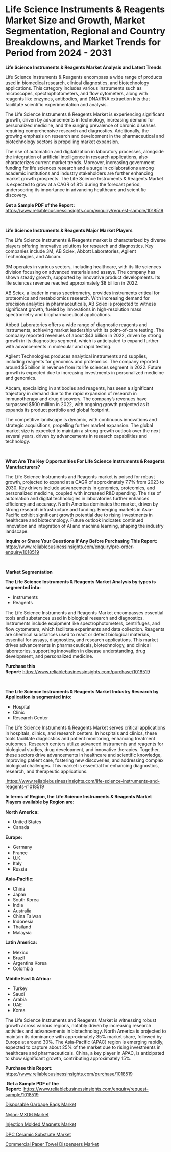 <p><h1>Life Science Instruments & Reagents Market Size and Growth, Market Segmentation, Regional and Country Breakdowns, and Market Trends for Period from 2024 -  2031</h1></p><p><strong>Life Science Instruments & Reagents Market Analysis and Latest Trends</strong></p>
<p><p>Life Science Instruments & Reagents encompass a wide range of products used in biomedical research, clinical diagnostics, and biotechnology applications. This category includes various instruments such as microscopes, spectrophotometers, and flow cytometers, along with reagents like enzymes, antibodies, and DNA/RNA extraction kits that facilitate scientific experimentation and analysis.</p><p>The Life Science Instruments & Reagents Market is experiencing significant growth, driven by advancements in technology, increasing demand for personalized medicine, and the surging prevalence of chronic diseases requiring comprehensive research and diagnostics. Additionally, the growing emphasis on research and development in the pharmaceutical and biotechnology sectors is propelling market expansion. </p><p>The rise of automation and digitalization in laboratory processes, alongside the integration of artificial intelligence in research applications, also characterizes current market trends. Moreover, increasing government funding for life sciences research and a surge in collaborations among academic institutions and industry stakeholders are further enhancing market growth prospects. The Life Science Instruments & Reagents Market is expected to grow at a CAGR of 8% during the forecast period, underscoring its importance in advancing healthcare and scientific discovery.</p></p>
<p><strong>Get a Sample PDF of the Report:&nbsp;</strong> <a href="https://www.reliablebusinessinsights.com/enquiry/request-sample/1018519">https://www.reliablebusinessinsights.com/enquiry/request-sample/1018519</a></p>
<p>&nbsp;</p>
<p><strong>Life Science Instruments & Reagents Major Market Players</strong></p>
<p><p>The Life Science Instruments & Reagents market is characterized by diverse players offering innovative solutions for research and diagnostics. Key companies include 3M, AB Sciex, Abbott Laboratories, Agilent Technologies, and Abcam.</p><p>3M operates in various sectors, including healthcare, with its life sciences division focusing on advanced materials and assays. The company has shown steady growth, supported by innovative product developments. Its life sciences revenue reached approximately $8 billion in 2022.</p><p>AB Sciex, a leader in mass spectrometry, provides instruments critical for proteomics and metabolomics research. With increasing demand for precision analytics in pharmaceuticals, AB Sciex is projected to witness significant growth, fueled by innovations in high-resolution mass spectrometry and biopharmaceutical applications.</p><p>Abbott Laboratories offers a wide range of diagnostic reagents and instruments, achieving market leadership with its point-of-care testing. The company reported revenues of about $43 billion in 2022, driven by strong growth in its diagnostics segment, which is anticipated to expand further with advancements in molecular and rapid testing.</p><p>Agilent Technologies produces analytical instruments and supplies, including reagents for genomics and proteomics. The company reported around $5 billion in revenue from its life sciences segment in 2022. Future growth is expected due to increasing investments in personalized medicine and genomics.</p><p>Abcam, specializing in antibodies and reagents, has seen a significant trajectory in demand due to the rapid expansion of research in immunotherapy and drug discovery. The company’s revenues have surpassed $500 million in 2022, with ongoing growth projected as it expands its product portfolio and global footprint.</p><p>The competitive landscape is dynamic, with continuous innovations and strategic acquisitions, propelling further market expansion. The global market size is expected to maintain a strong growth outlook over the next several years, driven by advancements in research capabilities and technology.</p></p>
<p>&nbsp;</p>
<p><strong>What Are The Key Opportunities For Life Science Instruments & Reagents Manufacturers?</strong></p>
<p><p>The Life Science Instruments and Reagents market is poised for robust growth, projected to expand at a CAGR of approximately 7.7% from 2023 to 2030. Key drivers include advancements in genomics, proteomics, and personalized medicine, coupled with increased R&D spending. The rise of automation and digital technologies in laboratories further enhances efficiency and accuracy. North America dominates the market, driven by strong research infrastructure and funding. Emerging markets in Asia-Pacific exhibit significant growth potential due to rising investments in healthcare and biotechnology. Future outlook indicates continued innovation and integration of AI and machine learning, shaping the industry landscape.</p></p>
<p><strong>Inquire or Share Your Questions If Any Before Purchasing This Report:</strong> <a href="https://www.reliablebusinessinsights.com/enquiry/pre-order-enquiry/1018519">https://www.reliablebusinessinsights.com/enquiry/pre-order-enquiry/1018519</a></p>
<p>&nbsp;</p>
<p><strong>Market Segmentation</strong></p>
<p><strong>The Life Science Instruments & Reagents Market Analysis by types is segmented into:</strong></p>
<p><ul><li>Instruments</li><li>Reagents</li></ul></p>
<p><p>The Life Science Instruments and Reagents Market encompasses essential tools and substances used in biological research and diagnostics. Instruments include equipment like spectrophotometers, centrifuges, and flow cytometers, which facilitate experiments and data collection. Reagents are chemical substances used to react or detect biological materials, essential for assays, diagnostics, and research applications. This market drives advancements in pharmaceuticals, biotechnology, and clinical laboratories, supporting innovation in disease understanding, drug development, and personalized medicine.</p></p>
<p><strong>Purchase this Report:&nbsp;</strong><a href="https://www.reliablebusinessinsights.com/purchase/1018519">https://www.reliablebusinessinsights.com/purchase/1018519</a></p>
<p>&nbsp;</p>
<p><strong>The Life Science Instruments & Reagents Market Industry Research by Application is segmented into:</strong></p>
<p><ul><li>Hospital</li><li>Clinic</li><li>Research Center</li></ul></p>
<p><p>The Life Science Instruments & Reagents Market serves critical applications in hospitals, clinics, and research centers. In hospitals and clinics, these tools facilitate diagnostics and patient monitoring, enhancing treatment outcomes. Research centers utilize advanced instruments and reagents for biological studies, drug development, and innovative therapies. Together, these sectors drive advancements in healthcare and scientific knowledge, improving patient care, fostering new discoveries, and addressing complex biological challenges. This market is essential for enhancing diagnostics, research, and therapeutic applications.</p></p>
<p><a href="https://www.reliablebusinessinsights.com/life-science-instruments-and-reagents-r1018519">&nbsp;https://www.reliablebusinessinsights.com/life-science-instruments-and-reagents-r1018519</a></p>
<p><strong>In terms of Region, the Life Science Instruments & Reagents Market Players available by Region are:</strong></p>
<p>
    <p> <strong> North America: </strong>
        <ul>
            <li>United States</li>
            <li>Canada</li>
        </ul>
        </p> 
    <p> <strong> Europe: </strong>
        <ul>
            <li>Germany</li>
            <li>France</li>
            <li>U.K.</li>
            <li>Italy</li>
            <li>Russia</li>
        </ul>
        </p> 
    <p> <strong> Asia-Pacific: </strong>
        <ul>
            <li>China</li>
            <li>Japan</li>
            <li>South Korea</li>
            <li>India</li>
            <li>Australia</li>
            <li>China Taiwan</li>
            <li>Indonesia</li>
            <li>Thailand</li>
            <li>Malaysia</li>
        </ul>
        </p> 
    <p> <strong> Latin America: </strong>
        <ul>
            <li>Mexico</li>
            <li>Brazil</li>
            <li>Argentina Korea</li>
            <li>Colombia</li>
        </ul>
        </p> 
    <p> <strong> Middle East & Africa: </strong>
        <ul>
            <li>Turkey</li>
            <li>Saudi</li>
            <li>Arabia</li>
            <li>UAE</li>
            <li>Korea</li>
        </ul>
    </p>
    </p>
<p><p>The Life Science Instruments and Reagents Market is witnessing robust growth across various regions, notably driven by increasing research activities and advancements in biotechnology. North America is projected to maintain its dominance with approximately 35% market share, followed by Europe at around 30%. The Asia-Pacific (APAC) region is emerging rapidly, expected to capture about 25% of the market due to rising investments in healthcare and pharmaceuticals. China, a key player in APAC, is anticipated to show significant growth, contributing approximately 15%.</p></p>
<p><strong>Purchase this Report: </strong><a href="https://www.reliablebusinessinsights.com/purchase/1018519">https://www.reliablebusinessinsights.com/purchase/1018519</a></p>
<p>&nbsp;<strong>Get a Sample PDF of the Report:&nbsp;&nbsp;</strong><a href="https://www.reliablebusinessinsights.com/enquiry/request-sample/1018519">https://www.reliablebusinessinsights.com/enquiry/request-sample/1018519</a></p>
<p><strong></strong></p>
<p><p><a href="https://www.linkedin.com/pulse/global-disposable-garbage-bags-market-trends-analysis-pn7rc?trackingId=1gahcJfhQY2U3FbUYUO1wQ%3D%3D">Disposable Garbage Bags Market</a></p><p><a href="https://github.com/gailasejs/Market-Research-Report-List-1/blob/main/nylon-mxd6-market.md">Nylon-MXD6 Market</a></p><p><a href="https://medium.com/@johnsantos2562/the-global-injection-molded-magnets-market-identifies-drivers-restraints-opportunities-and-dcfe55e679dc">Injection Molded Magnets Market</a></p><p><a href="https://github.com/MaryNelson695/Market-Research-Report-List-1/blob/main/dpc-ceramic-substrate-market.md">DPC Ceramic Substrate Market</a></p><p><a href="https://www.linkedin.com/pulse/how-commercial-paper-towel-dispensers-market-changing-from-cjgrc?trackingId=joSiJ6HDR4qLto%2FBKTHi8A%3D%3D">Commercial Paper Towel Dispensers Market</a></p></p>